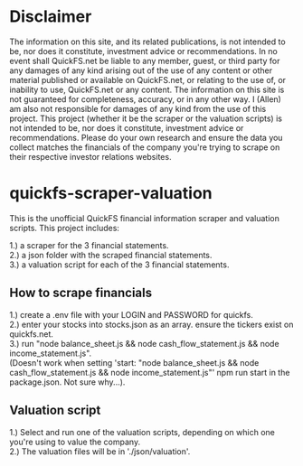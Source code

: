 # Disclaimer

The information on this site, and its related publications, is not intended to be, nor does it constitute, investment advice or recommendations. In no event shall QuickFS.net be liable to any member, guest, or third party for any damages of any kind arising out of the use of any content or other material published or available on QuickFS.net, or relating to the use of, or inability to use, QuickFS.net or any content. The information on this site is not guaranteed for completeness, accuracy, or in any other way. I (Allen) am also not responsible for damages of any kind from the use of this project. This project (whether it be the scraper or the valuation scripts) is not intended to be, nor does it constitute, investment advice or recommendations. Please do your own research and ensure the data you collect matches the financials of the company you're trying to scrape on their respective investor relations websites.

# quickfs-scraper-valuation

This is the unofficial QuickFS financial information scraper and valuation scripts.
This project includes:

1.) a scraper for the 3 financial statements.\
2.) a json folder with the scraped financial statements.\
3.) a valuation script for each of the 3 financial statements.

## How to scrape financials

1.) create a .env file with your LOGIN and PASSWORD for quickfs.\
2.) enter your stocks into stocks.json as an array. ensure the tickers exist on quickfs.net.\
3.) run "node balance_sheet.js && node cash_flow_statement.js && node income_statement.js".\
(Doesn't work when setting 'start: "node balance_sheet.js && node cash_flow_statement.js && node income_statement.js"' npm run start in the package.json. Not sure why...).

## Valuation script

1.) Select and run one of the valuation scripts, depending on which one you're using to value the company.\
2.) The valuation files will be in './json/valuation'.
